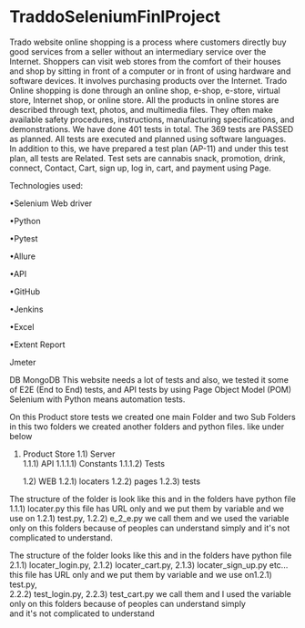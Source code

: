 # TraddoSeleniumFinlProject
Trado website online shopping is a process where customers directly buy good services from a seller without an intermediary service over the Internet. 
Shoppers can visit web stores from the comfort of their houses and shop by sitting in front of a computer or in front of using hardware and software devices. 
It involves purchasing products over the Internet. Trado Online shopping is done through an online shop, e-shop, e-store, virtual store, Internet shop, or online store.
All the products in online stores are described through text, photos, and multimedia files.
They often make available safety procedures, instructions, manufacturing specifications, and demonstrations.
We have done 401 tests in total. The 369 tests are PASSED as planned. All tests are executed and planned using software languages.  
In addition to this, we have prepared a test plan (AP-11) and under this test plan, all tests are Related. 
Test sets are cannabis snack, promotion, drink, connect, Contact, Cart, sign up, log in, cart, and payment using Page. 

Technologies used: 

 •Selenium Web driver 

 •Python  

•Pytest  

•Allure 

 •API  

•GitHub  

•Jenkins  

•Excel  

•Extent Report 

Jmeter 

DB 
MongoDB 
This website needs a lot of tests and also, we tested it some of E2E (End to End) tests, 
and API tests by using Page Object Model (POM) Selenium with Python means automation tests. 
 
On this Product store tests we created one main Folder and two Sub Folders in this two 
folders we created another folders and python files. like under below 
 
1) Product Store 
    1.1) Server  
        1.1.1) API 
             1.1.1.1) Constants 
             1.1.1.2) Tests 
         
 
    1.2) WEB 
        1.2.1) locaters 
        1.2.2) pages 
        1.2.3) tests 
 
The structure of the folder is look like this and in the folders have python file 
1.1.1) locater.py this file has URL only and we put them by variable and we use on 
1.2.1) test.py, 1.2.2) e_2_e.py we call them and we used the variable only on this folders 
because of peoples can understand simply and it's not complicated to understand. 
 
 
 
The structure of the folder looks like this and in the folders have python file 
 2.1.1) locater_login.py, 2.1.2) locater_cart.py, 2.1.3) locater_sign_up.py etc... 
this file has URL only and we put them by variable and we use on1.2.1) test.py,  
2.2.2) test_login.py, 2.2.3) test_cart.py we call them and 
I used the variable only on this folders because of peoples can understand simply  
and it's not complicated to understand 

 
